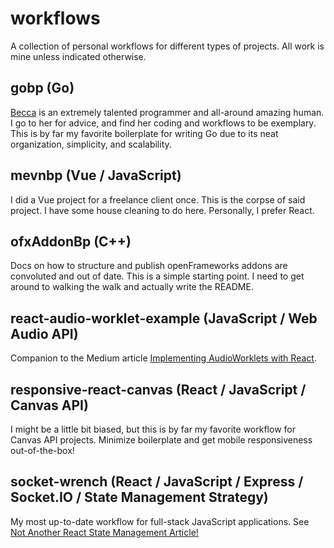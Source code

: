 # workflows

A collection of personal workflows for different types of projects. All work is mine unless indicated otherwise.

## gobp (Go)

[Becca](https://github.com/rebeccajae) is an extremely talented programmer and all-around amazing human. I go to her for advice, and find her coding and workflows to be exemplary. This is by far my favorite boilerplate for writing Go due to its neat organization, simplicity, and scalability.

## mevnbp (Vue / JavaScript)

I did a Vue project for a freelance client once. This is the corpse of said project. I have some house cleaning to do here. Personally, I prefer React.

## ofxAddonBp (C++)

Docs on how to structure and publish openFrameworks addons are convoluted and out of date. This is a simple starting point. I need to get around to walking the walk and actually write the README.

## react-audio-worklet-example (JavaScript / Web Audio API)

Companion to the Medium article [Implementing AudioWorklets with React](https://medium.com/hackernoon/implementing-audioworklets-with-react-8a80a470474).

## responsive-react-canvas (React / JavaScript / Canvas API)
I might be a little bit biased, but this is by far my favorite workflow for Canvas API projects. Minimize boilerplate and get mobile responsiveness out-of-the-box!

## socket-wrench (React / JavaScript / Express / Socket.IO / State Management Strategy)
My most up-to-date workflow for full-stack JavaScript applications. See [Not Another React State Management Article!](https://medium.com/@spidercatnat/not-another-react-state-management-article-9dfbfab0a077)